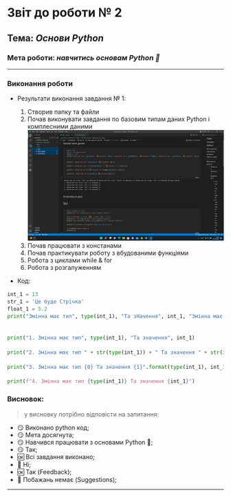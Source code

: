 # Звіт до роботи № 2
## Тема: _Основи Python_
### Мета роботи: _навчитись основам Python :snake:_
---
### Виконання роботи
- Результати виконання завдання № 1:
    1. Створив папку та файли
    2. Почав виконувати завдання по базовим типам даних Python і комплесними даними 
    ![alt text](https://github.com/Rudkevych1/Rudkevych1/raw/main/lab_2/img/Screenshot_1.png "Результат № 1")
    3. Почав працювати з констанами
    4. Почав практикувати роботу з вбудованими функціями
    5. Робота з циклами while & for
    6. Робота з розгалуженням

- Код:
```python
int_1 = 13
str_1 = 'Це буде Стрічка'
float_1 = 5.2
print("Змінна має тип", type(int_1), "Та зНачення", int_1, "Змінна має тип", type(float_1), "Та зНачення", float_1, "Змінна має тип", type(str_1), "Та зНачення", str_1)


print("1. Змінна має тип", type(int_1), "Та значення", int_1)

print("2. Змінна має тип " + str(type(int_1)) + " Та значення " + str(int_1))

print("3. Змінна має тип {0} Та значення {1}".format(type(int_1), int_1))

print(f"4. Змінна має тип {type(int_1)} Та значення {int_1}")
```
### Висновок: 
> у висновку потрібно відповісти на запитання:
- :smirk: Виконано python код;
- :smirk: Мета досягнута;
- :smirk: Навчився працювати з основами Python :snake:;
- :smirk: Так;
- :ok: Всі завдання виконано;
- :no_entry_sign: Ні;
- :ok: Так (Feedback);
- :no_entry_sign: Побажань немає (Suggestions);
---